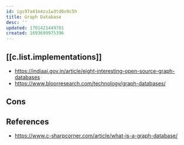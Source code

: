 ```yaml
---
id: igs97a41m4zu1w3td0x9c5h
title: Graph Database
desc: ''
updated: 1701421449701
created: 1693699975396
---
```



## [[c.list.implementations]]

- https://indiaai.gov.in/article/eight-interesting-open-source-graph-databases
- https://www.bloorresearch.com/technology/graph-databases/

## Cons


## References

- https://www.c-sharpcorner.com/article/what-is-a-graph-database/